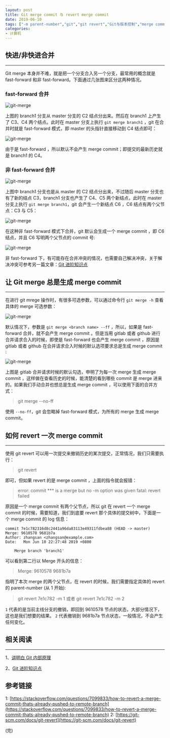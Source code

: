 ```yaml
---
layout: post
title: Git merge commit 与 revert merge commit
date: 2019-06-10
tags: ["-m parent-number","git","git revert","Git与版本控制","merge commit","日志","revert","撤销","父结点"]
categories:
- 计算机
---
```


## 快进/非快进合并

* * *

Git merge 本身并不难，就是把一个分支合入另一个分支，最常用的概念就是 fast-forward 和非 fast-forward。下面通过几张图来区分这两种情况。

### fast-forward 合并

![git-merge](merge_ff.png)

上图的 branch1 分支从 master 分支的 C2 结点分出来。然后在 branch1 上产生了 C3、C4 两个结点。此时在 master 分支上执行 `git merge branch1` ，git 在合并时就是 fast-forward 模式，即 master 的头指针直接移动到 C4 结点即可：

![git-merge](merge_ff_after.png)

由于是 fast-forward ，所以默认不会产生 merge commit；即提交的最新历史就是 branch1 的 C4。

### 非 fast-forward 合并

![git-merge](merge_no_ff.png)

上图中 branch1 分支也是从 master 的 C2 结点分出来，不过随后 master 分支也有了新的结点 C3，branch1 分支也产生了 C4、C5 两个新结点，此时在 master 分支上执行 `git merge branch1`，git 会产生一个新结点 C6 ，C6 结点有两个父节点：C3 与 C5：

![git-merge](merge_no_ff_after.png)

在这种非 fast-forward 模式下合并，git 默认会生成一个 merge commit ，即 C6 结点，并且 C6 写明两个父节点的 commit 号:

![git-merge](merge2.jpg)

非 fast-forward 下，有可能存在合并冲突的情况，也需要自己解决冲突，关于解决冲突可参考另一篇文章：[Git 进阶知识点](https://www.xiaobotalk.com/archives/402)

## 让 Git merge 总是生成 merge commit

* * *

在进行 git mrege 操作时，有很多可选参数，可以通过命令行 `git merge -h` 查看具体的 merge 可选参数：

![git-merge](merge_help.png)

默认情况下，参数是 `git merge <branch name> --ff` ，所以，如果是 fast-forward 合并，就不会产生 merge commit 。但是当用 gitlab 或者 github 进行合并请求合入的时候，即使是 fast-forward 也会产生 merge commit ，原因是 gitlab 或者 github 在合并请求合入时候的默认选项要求总是生成 merge commit :

![git-merge](merge_commit.jpg)

上图是 gitlab 合并请求时候的默认勾选，申明了为每一次 merge 生成 merge commit ，这样做在查看历史的时候，能清楚的看到哪些 commit 是 merge 进来的。如果我们手动合并也想总是生成 merge commit ，可以使用下面的合并方式：

> git merge <branch name> --no-ff

使用 `--no-ff`，git 会忽略掉 fast-forward 模式，为所有的 merge 生成 merge commit。

## 如何 revert 一次 merge commit

* * *

使用 git revert 可以用一次提交来撤销历史的某次提交，正常情况，我们只需要执行：

> git revert <commit>

即可，但如果 revert 的是 merge commit ，上面的指令就会报错：

> error: commit *** is a merge but no -m option was given
>   fatal: revert failed

原因是一个 merge commit 有两个父节点，所以 git 在 revert 一个 merge commit 的时候，需要知道，我们到底要 revert 那个具体的提交树中，下面是一个 merge commit 的 log 信息：

    commit 7e1c782316d8c2441a96da83113e49311fdbea88 (HEAD -> master)
    Merge: 9610578 9681b7a 
    Author: zhangsan <zhangsan@example.com>
    Date:   Mon Jun 10 22:27:48 2019 +0800

        Merge branch 'branch1'

可以看到第二行以 Merge 开头的信息：

> Merge: 9610578 9681b7a

指明了本次 merge 的两个父节点，在 revert 的时候，我们需要指定具体的 revert 的 parent-number (从 1 开始):

> git revert 7e1c782 -m 1
>   或者 
>   git revert 7e1c782 -m 2

`1` 代表的是当前主线分支的撤销，即回到 9610578 节点的状态，大部分情况下，这也是我们想要的结果。
`2` 代表撤销到 9681b7a 节点状态，一般情况，不会产生任何变化。

## 相关阅读

* * *

1、[讲明白 Git 内部原理](https://www.xiaobotalk.com/2020/03/git_intro/)

2、[Git 进阶知识点](https://www.xiaobotalk.com/2018/12/git-advanced/)

## 参考链接

1: [https://stackoverflow.com/questions/7099833/how-to-revert-a-merge-commit-thats-already-pushed-to-remote-branch](https://stackoverflow.com/questions/7099833/how-to-revert-a-merge-commit-thats-already-pushed-to-remote-branch)
2: [https://git-scm.com/docs/git-revert](https://git-scm.com/docs/git-revert)

(完)